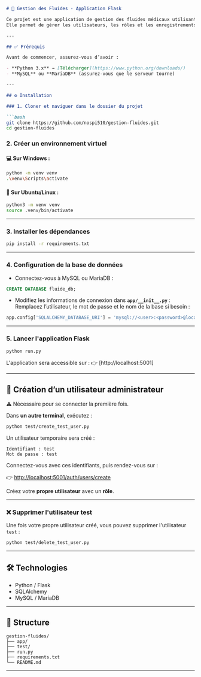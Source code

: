 ````markdown
# 🧪 Gestion des Fluides - Application Flask

Ce projet est une application de gestion des fluides médicaux utilisant **Flask** et une base de données **MySQL/MariaDB**.  
Elle permet de gérer les utilisateurs, les rôles et les enregistrements des fluides.

---

## ✅ Prérequis

Avant de commencer, assurez-vous d’avoir :

- **Python 3.x** → [Télécharger](https://www.python.org/downloads/)
- **MySQL** ou **MariaDB** (assurez-vous que le serveur tourne)

---

## ⚙️ Installation

### 1. Cloner et naviguer dans le dossier du projet

```bash
git clone https://github.com/nospi510/gestion-fluides.git
cd gestion-fluides
````

### 2. Créer un environnement virtuel

#### 💻 Sur **Windows** :

```bash
python -m venv venv
.\venv\Scripts\activate
```

#### 🐧 Sur **Ubuntu/Linux** :

```bash
python3 -m venv venv
source .venv/bin/activate
```

---

### 3. Installer les dépendances

```bash
pip install -r requirements.txt
```

---

### 4. Configuration de la base de données

* Connectez-vous à MySQL ou MariaDB :

```sql
CREATE DATABASE fluide_db;
```

* Modifiez les informations de connexion dans **`app/__init__.py`** :
  Remplacez l’utilisateur, le mot de passe et le nom de la base si besoin :

```python
app.config['SQLALCHEMY_DATABASE_URI'] = 'mysql://<user>:<password>@localhost/fluide_db'
```

---

### 5. Lancer l'application Flask

```bash
python run.py
```

L'application sera accessible sur :
👉 [http://localhost:5001]

---

## 👤 Création d’un utilisateur administrateur

 ⚠️ Nécessaire pour se connecter la première fois.

Dans **un autre terminal**, exécutez :

```bash
python test/create_test_user.py
```

Un utilisateur temporaire sera créé :

```
Identifiant : test
Mot de passe : test
```

Connectez-vous avec ces identifiants, puis rendez-vous sur :

👉 [http://localhost:5001/auth/users/create](http://localhost:5001/auth/users/create)

Créez votre **propre utilisateur** avec un **rôle**.

---

### ❌ Supprimer l'utilisateur test

Une fois votre propre utilisateur créé, vous pouvez supprimer l'utilisateur `test` :

```bash
python test/delete_test_user.py
```

---

## 🛠️ Technologies

* Python / Flask
* SQLAlchemy
* MySQL / MariaDB

---

## 📂 Structure

```
gestion-fluides/
├── app/
├── test/
├── run.py
├── requirements.txt
└── README.md
```

---


